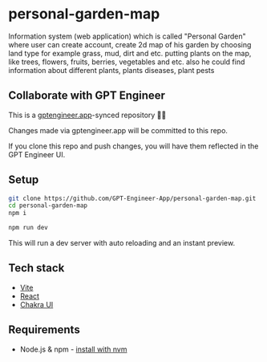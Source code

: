 # personal-garden-map

Information system (web application) which is called "Personal Garden" where user can create account, create 2d map of his garden by choosing land type for example grass, mud, dirt and etc. putting plants on the map, like trees, flowers, fruits, berries, vegetables and etc. also he could find information about different plants, plants diseases, plant pests

## Collaborate with GPT Engineer

This is a [gptengineer.app](https://gptengineer.app)-synced repository 🌟🤖

Changes made via gptengineer.app will be committed to this repo.

If you clone this repo and push changes, you will have them reflected in the GPT Engineer UI.

## Setup

```sh
git clone https://github.com/GPT-Engineer-App/personal-garden-map.git
cd personal-garden-map
npm i
```

```sh
npm run dev
```

This will run a dev server with auto reloading and an instant preview.

## Tech stack

- [Vite](https://vitejs.dev/)
- [React](https://react.dev/)
- [Chakra UI](https://chakra-ui.com/)

## Requirements

- Node.js & npm - [install with nvm](https://github.com/nvm-sh/nvm#installing-and-updating)
